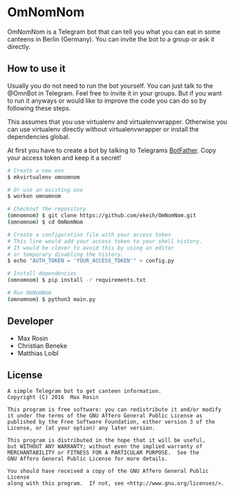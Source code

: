 # OmNomNom

OmNomNom is a Telegram bot that can tell you what you can eat in some canteens in Berlin (Germany). You can invite the bot to a group or ask it directly.

## How to use it
Usually you do not need to run the bot yourself. You can just talk to the @OmnBot in Telegram. Feel free to invite it in your groups. But if you want to run it anyways or would like to improve the code you can do so by following these steps.

This assumes that you use virtualenv and virtualenvwrapper. Otherwise you can use virtualenv directly without virtualenvwrapper or install the dependencies global.

At first you have to create a bot by talking to Telegrams [BotFather](https://core.telegram.org/bots#6-botfather). Copy your access token and keep it a secret!


```bash
# Create a new env
$ mkvirtualenv omnomnom

# Or use an existing one
$ workon omnomnom

# Checkout the repository
(omnomnom) $ git clone https://github.com/ekeih/OmNomNom.git
(omnomnom) $ cd OmNomNom

# Create a configuration file with your access token
# This line would add your access token to your shell history.
# It would be clever to avoid this by using an editor 
# or temporary disabling the history.
$ echo "AUTH_TOKEN = 'YOUR_ACCESS_TOKEN'" > config.py

# Install dependencies
(omnomnom) $ pip install -r requirements.txt

# Run OmNomNom
(omnomnom) $ python3 main.py
```


## Developer
* Max Rosin
* Christian Beneke
* Matthias Loibl

## License

```
A simple Telegram bot to get canteen information.
Copyright (C) 2016  Max Rosin

This program is free software: you can redistribute it and/or modify
it under the terms of the GNU Affero General Public License as
published by the Free Software Foundation, either version 3 of the
License, or (at your option) any later version.

This program is distributed in the hope that it will be useful,
but WITHOUT ANY WARRANTY; without even the implied warranty of
MERCHANTABILITY or FITNESS FOR A PARTICULAR PURPOSE.  See the
GNU Affero General Public License for more details.

You should have received a copy of the GNU Affero General Public License
along with this program.  If not, see <http://www.gnu.org/licenses/>.
```

